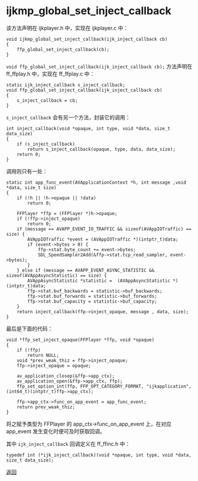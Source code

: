 # ijkmp\_global\_set\_inject\_callback

该方法声明在 ijkplayer.h 中，实现在 ijkplayer.c 中：

```
void ijkmp_global_set_inject_callback(ijk_inject_callback cb)
{
    ffp_global_set_inject_callback(cb);
}
```

```void ffp_global_set_inject_callback(ijk_inject_callback cb);``` 方法声明在 ff_ffplay.h 中，实现在 ff_ffplay.c 中：

```
static ijk_inject_callback s_inject_callback;
void ffp_global_set_inject_callback(ijk_inject_callback cb)
{
    s_inject_callback = cb;
}
```

```s_inject_callback``` 会有另一个方法，封装它的调用：

```
int inject_callback(void *opaque, int type, void *data, size_t data_size)
{
    if (s_inject_callback)
        return s_inject_callback(opaque, type, data, data_size);
    return 0;
}
```

调用则只有一处：

```
static int app_func_event(AVApplicationContext *h, int message ,void *data, size_t size)
{
    if (!h || !h->opaque || !data)
        return 0;

    FFPlayer *ffp = (FFPlayer *)h->opaque;
    if (!ffp->inject_opaque)
        return 0;
    if (message == AVAPP_EVENT_IO_TRAFFIC && sizeof(AVAppIOTraffic) == size) {
        AVAppIOTraffic *event = (AVAppIOTraffic *)(intptr_t)data;
        if (event->bytes > 0) {
            ffp->stat.byte_count += event->bytes;
            SDL_SpeedSampler2Add(&ffp->stat.tcp_read_sampler, event->bytes);
        }
    } else if (message == AVAPP_EVENT_ASYNC_STATISTIC && sizeof(AVAppAsyncStatistic) == size) {
        AVAppAsyncStatistic *statistic =  (AVAppAsyncStatistic *) (intptr_t)data;
        ffp->stat.buf_backwards = statistic->buf_backwards;
        ffp->stat.buf_forwards = statistic->buf_forwards;
        ffp->stat.buf_capacity = statistic->buf_capacity;
    }
    return inject_callback(ffp->inject_opaque, message , data, size);
}
```

最后是下面的代码：

```
void *ffp_set_inject_opaque(FFPlayer *ffp, void *opaque)
{
    if (!ffp)
        return NULL;
    void *prev_weak_thiz = ffp->inject_opaque;
    ffp->inject_opaque = opaque;

    av_application_closep(&ffp->app_ctx);
    av_application_open(&ffp->app_ctx, ffp);
    ffp_set_option_int(ffp, FFP_OPT_CATEGORY_FORMAT, "ijkapplication", (int64_t)(intptr_t)ffp->app_ctx);

    ffp->app_ctx->func_on_app_event = app_func_event;
    return prev_weak_thiz;
}
```

将之赋予类型为 FFPlayer 的 app_ctx->func_on_app_event 上，在对应 app_event 发生变化时便可及时获取回调。

其中 ```ijk_inject_callback``` 回调定义在 ff_ffinc.h 中：

```
typedef int (*ijk_inject_callback)(void *opaque, int type, void *data, size_t data_size);
```

[返回](ijkplayer_main.md)